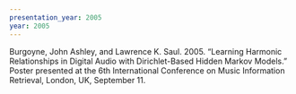```yaml
---
presentation_year: 2005
year: 2005
---
```


Burgoyne, John Ashley, and Lawrence K. Saul. 2005. “Learning Harmonic Relationships in Digital Audio with Dirichlet-Based Hidden Markov Models.” Poster presented at the 6th International Conference on Music Information Retrieval, London, UK, September 11.